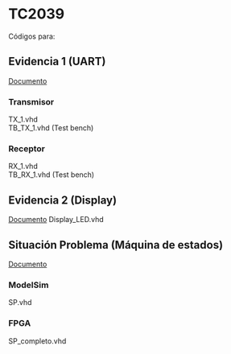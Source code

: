 # TC2039
Códigos para: 

## Evidencia 1 (UART)
[Documento](https://docs.google.com/document/d/1LgBH6j8p9efsin1VEMFGd4h-xcvb4-oKPdJXkkEIvOo/edit?usp=sharing)
### Transmisor
TX_1.vhd  
TB_TX_1.vhd  (Test bench)

### Receptor
RX_1.vhd  
TB_RX_1.vhd  (Test bench)


## Evidencia 2 (Display)
[Documento](https://docs.google.com/document/d/1t4Vp-DL8XmEc44JifZVqnCNljqPNRECipeS0E53mM6Y/edit?usp=sharing)
Display_LED.vhd

## Situación Problema (Máquina de estados)
[Documento](https://docs.google.com/document/d/1LpkeYXOEwu-cWDqjIRzKrp5zVy1uOK6nLWf9NY0bQoU/edit?usp=sharing)
### ModelSim
SP.vhd 
### FPGA
SP_completo.vhd
